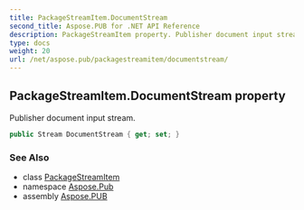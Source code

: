 ```yaml
---
title: PackageStreamItem.DocumentStream
second_title: Aspose.PUB for .NET API Reference
description: PackageStreamItem property. Publisher document input stream
type: docs
weight: 20
url: /net/aspose.pub/packagestreamitem/documentstream/
---
```

## PackageStreamItem.DocumentStream property

Publisher document input stream.

```csharp
public Stream DocumentStream { get; set; }
```

### See Also

* class [PackageStreamItem](../)
* namespace [Aspose.Pub](../../packagestreamitem/)
* assembly [Aspose.PUB](../../../)


